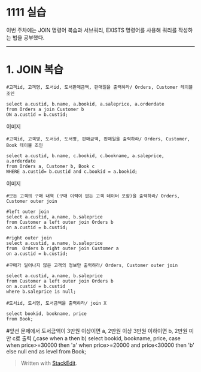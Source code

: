 # 1111 실습

이번 주차에는 JOIN 명령어 복습과 서브쿼리, EXISTS 명령어를 사용해 쿼리를 작성하는 법을 공부했다.

---
# 1. JOIN 복습

    #고객id, 고객명, 도서id, 도서판매금액, 판매일을 출력하라/ Orders, Customer 테이블 조인
    
    select a.custid, b.name, a.bookid, a.saleprice, a.orderdate
    from Orders a join Customer b 
    ON a.custid = b.custid;
이미지


    #고객id, 고객명, 도서id, 도서명, 판매금액, 판매일을 출력하라/ Orders, Customer, Book 테이블 조인
    
    select a.custid, b.name, c.bookid, c.bookname, a.saleprice, a.orderdate
    from Orders a, Customer b, Book c
    WHERE a.custid= b.custid and c.bookid = a.bookid;
이미지

    #모든 고객의 구매 내역 (구매 이력이 없는 고객 데이터 포함)을 출력하라/ Orders, Customer outer join
    
    #left outer join
    select a.custid, a.name, b.saleprice
    from Customer a left outer join Orders b
    on a.custid = b.custid; 
    
    #right outer join
    select a.custid, a.name, b.saleprice
    from  Orders b right outer join Customer a
    on a.custid = b.custid; 

    #구매가 일어나지 않은 고객의 정보만 출력하라/ Orders, Customer outer join
    
    select a.custid, a.name, b.saleprice
    from Customer a left outer join Orders b
    on a.custid = b.custid
    where b.saleprice is null;

    #도서id, 도서명, 도서금액을 출력하라/ join X
    
    select bookid, bookname, price
    from Book;

#앞선 문제에서 도서금액이 3만원 이상이면 a, 2만원 이상 3만원 이하이면 b, 2만원 미만 c로 출력 (,case when a then b)
select bookid, bookname, price, 
       case when price>=30000 then 'a'
            when price>=20000 and price<30000 then 'b'
            else null
            end as level
from Book;
> Written with [StackEdit](https://stackedit.io/).


<!--stackedit_data:
eyJoaXN0b3J5IjpbLTcxMjYxMDM4M119
-->